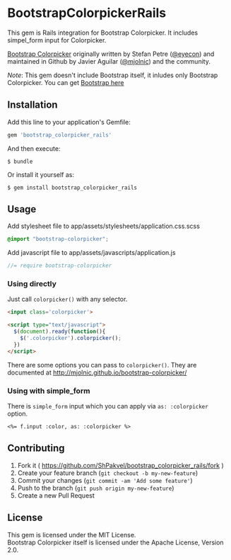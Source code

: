 # BootstrapColorpickerRails

This gem is Rails integration for Bootstrap Colorpicker. It includes simpel_form input for Colorpicker.

[Bootstrap Colorpicker](http://mjolnic.github.io/bootstrap-colorpicker/) originally written by Stefan Petre ([@eyecon](http://twitter.com/stefanpetre/)) and maintained in Github by Javier Aguilar ([@mjolnic](http://twitter.com/mjolnic/)) and the community.

*Note*: This gem doesn't include Bootstrap itself, it inludes only Bootstrap Colorpicker. You can get [Bootstrap here](https://github.com/twbs/bootstrap-sass)


## Installation

Add this line to your application's Gemfile:

```ruby
gem 'bootstrap_colorpicker_rails'
```

And then execute:

    $ bundle

Or install it yourself as:

    $ gem install bootstrap_colorpicker_rails


## Usage

Add stylesheet file to app/assets/stylesheets/application.css.scss

```scss
@import "bootstrap-colorpicker";
```

Add javascript file to app/assets/javascripts/application.js

```javascript
//= require bootstrap-colorpicker
```

### Using directly

Just call `colorpicker()` with any selector.

```html
<input class='colorpicker'>

<script type="text/javascript">
  $(document).ready(function(){
    $('.colorpicker').colorpicker();
  })
</script>
```

There are some options you can pass to `colorpicker()`. They are documented at http://mjolnic.github.io/bootstrap-colorpicker/

### Using with simple_form

There is `simple_form` input which you can apply via `as: :colorpicker` option.

```erb
<%= f.input :color, as: :colorpicker %>
```


## Contributing

1. Fork it ( https://github.com/ShPakvel/bootstrap_colorpicker_rails/fork )
2. Create your feature branch (`git checkout -b my-new-feature`)
3. Commit your changes (`git commit -am 'Add some feature'`)
4. Push to the branch (`git push origin my-new-feature`)
5. Create a new Pull Request


## License

This gem is licensed under the MIT License.  
Bootstrap Colorpicker itself is licensed under the Apache License, Version 2.0.
